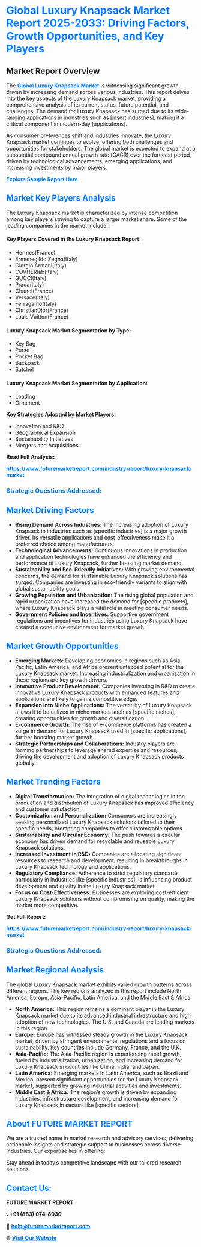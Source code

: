 <h1 style="color: #007BFF;">Global Luxury Knapsack Market Report 2025-2033: Driving Factors, Growth Opportunities, and Key Players</h1>

<section id="overview">
<h2>Market Report Overview</h2>
<p>The <a href="https://www.futuremarketreport.com/industry-report/luxury-knapsack-market" style="color: #007BFF; text-decoration: none;"><strong>Global Luxury Knapsack Market</strong></a> is witnessing significant growth, driven by increasing demand across various industries. This report delves into the key aspects of the Luxury Knapsack market, providing a comprehensive analysis of its current status, future potential, and challenges. The demand for Luxury Knapsack has surged due to its wide-ranging applications in industries such as [insert industries], making it a critical component in modern-day [applications].</p>
<p>As consumer preferences shift and industries innovate, the Luxury Knapsack market continues to evolve, offering both challenges and opportunities for stakeholders. The global market is expected to expand at a substantial compound annual growth rate (CAGR) over the forecast period, driven by technological advancements, emerging applications, and increasing investments by major players.</p>
</section>

<section id="overview">
<p><a href="https://www.futuremarketreport.com/request-sample/reportId=102935" style="color: #007BFF; text-decoration: none;"><strong>Explore Sample Report Here</strong></a></p>
</section>

<section id="key-players">
<h2 style="color: #007BFF;">Market Key Players Analysis</h2>
<p>The Luxury Knapsack market is characterized by intense competition among key players striving to capture a larger market share. Some of the leading companies in the market include:</p>
<h4>Key Players Covered in the Luxury Knapsack Report:</h4>
<ul><li>Hermes(France)</li><li>Ermenegildo Zegna(Italy)</li><li>Giorgio Armani(Italy)</li><li>COVHERlab(Italy)</li><li>GUCCI(Italy)</li><li>Prada(Italy)</li><li>Chanel(France)</li><li>Versace(Italy)</li><li>Ferragamo(Italy)</li><li>ChristianDior(France)</li><li>Louis Vuitton(France)</li></ul>
<h4>Luxury Knapsack Market Segmentation by Type:</h4>
<ul><li>Key Bag</li><li>Purse</li><li>Pocket Bag</li><li>Backpack</li><li>Satchel</li></ul>

<h4>Luxury Knapsack Market Segmentation by Application:</h4>
<ul><li>Loading</li><li>Ornament</li></ul>
<p><strong>Key Strategies Adopted by Market Players:</strong></p>
<ul>
<li>Innovation and R&D</li>
<li>Geographical Expansion</li>
<li>Sustainability Initiatives</li>
<li>Mergers and Acquisitions</li>
</ul>
</section>

<section>
<p><strong>Read Full Analysis: </strong></p><a href="https://www.futuremarketreport.com/industry-report/luxury-knapsack-market" style="color: #007BFF; text-decoration: none;"><strong>https://www.futuremarketreport.com/industry-report/luxury-knapsack-market</strong></a>
<h3 style="color: #007BFF;">Strategic Questions Addressed:</h3>
</section>

<section id="driving-factors">
<h2 style="color: #007BFF;">Market Driving Factors</h2>
<ul>
<li><strong>Rising Demand Across Industries:</strong> The increasing adoption of Luxury Knapsack in industries such as [specific industries] is a major growth driver. Its versatile applications and cost-effectiveness make it a preferred choice among manufacturers.</li>
<li><strong>Technological Advancements:</strong> Continuous innovations in production and application technologies have enhanced the efficiency and performance of Luxury Knapsack, further boosting market demand.</li>
<li><strong>Sustainability and Eco-Friendly Initiatives:</strong> With growing environmental concerns, the demand for sustainable Luxury Knapsack solutions has surged. Companies are investing in eco-friendly variants to align with global sustainability goals.</li>
<li><strong>Growing Population and Urbanization:</strong> The rising global population and rapid urbanization have increased the demand for [specific products], where Luxury Knapsack plays a vital role in meeting consumer needs.</li>
<li><strong>Government Policies and Incentives:</strong> Supportive government regulations and incentives for industries using Luxury Knapsack have created a conducive environment for market growth.</li>
</ul>
</section>

<section id="growth-opportunities">
<h2 style="color: #007BFF;">Market Growth Opportunities</h2>
<ul>
<li><strong>Emerging Markets:</strong> Developing economies in regions such as Asia-Pacific, Latin America, and Africa present untapped potential for the Luxury Knapsack market. Increasing industrialization and urbanization in these regions are key growth drivers.</li>
<li><strong>Innovative Product Development:</strong> Companies investing in R&D to create innovative Luxury Knapsack products with enhanced features and applications are likely to gain a competitive edge.</li>
<li><strong>Expansion into Niche Applications:</strong> The versatility of Luxury Knapsack allows it to be utilized in niche markets such as [specific niches], creating opportunities for growth and diversification.</li>
<li><strong>E-commerce Growth:</strong> The rise of e-commerce platforms has created a surge in demand for Luxury Knapsack used in [specific applications], further boosting market growth.</li>
<li><strong>Strategic Partnerships and Collaborations:</strong> Industry players are forming partnerships to leverage shared expertise and resources, driving the development and adoption of Luxury Knapsack products globally.</li>
</ul>
</section>

<section id="trending-factors">
<h2 style="color: #007BFF;">Market Trending Factors</h2>
<ul>
<li><strong>Digital Transformation:</strong> The integration of digital technologies in the production and distribution of Luxury Knapsack has improved efficiency and customer satisfaction.</li>
<li><strong>Customization and Personalization:</strong> Consumers are increasingly seeking personalized Luxury Knapsack solutions tailored to their specific needs, prompting companies to offer customizable options.</li>
<li><strong>Sustainability and Circular Economy:</strong> The push towards a circular economy has driven demand for recyclable and reusable Luxury Knapsack solutions.</li>
<li><strong>Increased Investment in R&D:</strong> Companies are allocating significant resources to research and development, resulting in breakthroughs in Luxury Knapsack technology and applications.</li>
<li><strong>Regulatory Compliance:</strong> Adherence to strict regulatory standards, particularly in industries like [specific industries], is influencing product development and quality in the Luxury Knapsack market.</li>
<li><strong>Focus on Cost-Effectiveness:</strong> Businesses are exploring cost-efficient Luxury Knapsack solutions without compromising on quality, making the market more competitive.</li>
</ul>
</section>

<section>
<p><strong>Get Full Report: </strong></p><a href="https://www.futuremarketreport.com/industry-report/luxury-knapsack-market" style="color: #007BFF; text-decoration: none;"><strong>https://www.futuremarketreport.com/industry-report/luxury-knapsack-market</strong></a>
<h3 style="color: #007BFF;">Strategic Questions Addressed:</h3>
</section>


<section id="regional-analysis">
<h2 style="color: #007BFF;">Market Regional Analysis</h2>
<p>The global Luxury Knapsack market exhibits varied growth patterns across different regions. The key regions analyzed in this report include North America, Europe, Asia-Pacific, Latin America, and the Middle East & Africa:</p>
<ul>
<li><strong>North America:</strong> This region remains a dominant player in the Luxury Knapsack market due to its advanced industrial infrastructure and high adoption of new technologies. The U.S. and Canada are leading markets in this region.</li>
<li><strong>Europe:</strong> Europe has witnessed steady growth in the Luxury Knapsack market, driven by stringent environmental regulations and a focus on sustainability. Key countries include Germany, France, and the U.K.</li>
<li><strong>Asia-Pacific:</strong> The Asia-Pacific region is experiencing rapid growth, fueled by industrialization, urbanization, and increasing demand for Luxury Knapsack in countries like China, India, and Japan.</li>
<li><strong>Latin America:</strong> Emerging markets in Latin America, such as Brazil and Mexico, present significant opportunities for the Luxury Knapsack market, supported by growing industrial activities and investments.</li>
<li><strong>Middle East & Africa:</strong> The region’s growth is driven by expanding industries, infrastructure development, and increasing demand for Luxury Knapsack in sectors like [specific sectors].</li>
</ul>
</section>

<footer>
<h2 style="color: #007BFF;">About FUTURE MARKET REPORT</h2>
<p>We are a trusted name in market research and advisory services, delivering actionable insights and strategic support to businesses across diverse industries. Our expertise lies in offering:</p>

<p>Stay ahead in today’s competitive landscape with our tailored research solutions.</p>

<h2 style="color: #007BFF;">Contact Us:</h2>
<p><strong>FUTURE MARKET REPORT</strong></p>
<p>📞 <strong>+91 (883) 074-8030</strong></p>
<p>📧 <strong><a href="mailto:help@futuremarketreport.com" style="color: #007BFF;">help@futuremarketreport.com</a></strong></p>
<p>🌐 <strong><a href="https://www.futuremarketreport.com/" style="color: #007BFF;">Visit Our Website</a></strong></p>
</footer>